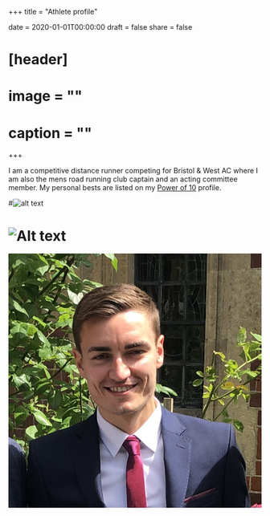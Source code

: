 +++
title = "Athlete profile"

date = 2020-01-01T00:00:00
draft = false
share = false

# [header]
# image = ""
# caption = ""
+++

I am a competitive distance runner competing for Bristol & West AC where I am also the mens road running club captain and an acting committee member. My personal bests are listed on my [Power of 10](https://www.thepowerof10.info/athletes/profile.aspx?athleteid=692848) profile.

#![alt text](https://github.com/kurttaylor/academic-kickstart/tree/master/static/media/kurt_athlete_photo.jpg)
# ![Alt text](academic-kickstart/tree/master/static/media/kurt_athlete_photo.jpg?raw=true "Title")

![testing](./kurt_athlete_photo.jpg)
